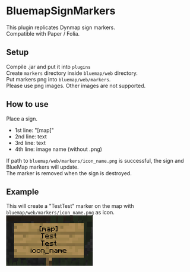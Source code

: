 # BluemapSignMarkers

This plugin replicates Dynmap sign markers.  
Compatible with Paper / Folia.

## Setup

Compile .jar and put it into `plugins`  
Create `markers` directory inside `bluemap/web` directory.  
Put markers png into `bluemap/web/markers`.  
Please use png images. Other images are not supported.  

## How to use
Place a sign.

- 1st line: "[map]"
- 2nd line: text
- 3rd line: text
- 4th line: image name (without .png)

If path to `bluemap/web/markers/icon_name.png` is successful, the sign and BlueMap markers will update.  
The marker is removed when the sign is destroyed.

## Example

This will create a "TestTest" marker on the map with `bluemap/web/markers/icon_name.png` as icon.  
![Demo Image](demo.png)  
